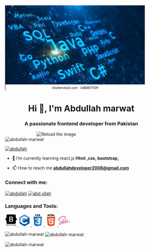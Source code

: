 ![logo](https://github.com/Abdullah-marwat/Abdullah-marwat/blob/main/WhatsApp%20Image%202023-10-15%20at%207.14.03%20PM.jpeg)
<h1 align="center">Hi 👋, I'm Abdullah marwat</h1>
<h3 align="center">A passionate frontend developer from Pakistan</h3>
<img src="https://user-images.githubusercontent.com/55389276/140866485-8fb1c876-9a8f-4d6a-98dc-08c4981eaf70.gif" alt="Reload the image" align="right" width="400px">

<p align="left"> <img src="https://komarev.com/ghpvc/?username=abdullah-marwat&label=Profile%20views&color=0e75b6&style=flat" alt="abdullah-marwat" /> </p>

<p align="left"> <a href="https://twitter.com/abdullah" target="blank"><img src="https://img.shields.io/twitter/follow/abdullah?logo=twitter&style=for-the-badge" alt="abdullah" /></a> </p>

- 🌱 I’m currently learning react.js **Html ,css, bootstrap,**

- 📫 How to reach me **abdullahdeveloper2008@gmail.com**

<h3 align="left">Connect with me:</h3>
<p align="left">
<a href="https://twitter.com/abdullah" target="blank"><img align="center" src="https://raw.githubusercontent.com/rahuldkjain/github-profile-readme-generator/master/src/images/icons/Social/twitter.svg" alt="abdullah" height="30" width="40" /></a>
<a href="https://linkedin.com/in/abd ullah" target="blank"><img align="center" src="https://raw.githubusercontent.com/rahuldkjain/github-profile-readme-generator/master/src/images/icons/Social/linked-in-alt.svg" alt="abd ullah" height="30" width="40" /></a>
</p>

<h3 align="left">Languages and Tools:</h3>
<p align="left"> <a href="https://getbootstrap.com" target="_blank" rel="noreferrer"> <img src="https://raw.githubusercontent.com/devicons/devicon/master/icons/bootstrap/bootstrap-plain-wordmark.svg" alt="bootstrap" width="40" height="40"/> </a> <a href="https://www.cprogramming.com/" target="_blank" rel="noreferrer"> <img src="https://raw.githubusercontent.com/devicons/devicon/master/icons/c/c-original.svg" alt="c" width="40" height="40"/> </a> <a href="https://www.w3schools.com/css/" target="_blank" rel="noreferrer"> <img src="https://raw.githubusercontent.com/devicons/devicon/master/icons/css3/css3-original-wordmark.svg" alt="css3" width="40" height="40"/> </a> <a href="https://www.w3.org/html/" target="_blank" rel="noreferrer"> <img src="https://raw.githubusercontent.com/devicons/devicon/master/icons/html5/html5-original-wordmark.svg" alt="html5" width="40" height="40"/> </a> <a href="https://sass-lang.com" target="_blank" rel="noreferrer"> <img src="https://raw.githubusercontent.com/devicons/devicon/master/icons/sass/sass-original.svg" alt="sass" width="40" height="40"/> </a> </p>

<p><img align="left" src="https://github-readme-stats.vercel.app/api/top-langs?username=abdullah-marwat&show_icons=true&locale=en&layout=compact" alt="abdullah-marwat" /></p>

<p>&nbsp;<img align="center" src="https://github-readme-stats.vercel.app/api?username=abdullah-marwat&show_icons=true&locale=en" alt="abdullah-marwat" /></p>

<p><img align="center" src="https://github-readme-streak-stats.herokuapp.com/?user=abdullah-marwat&" alt="abdullah-marwat" /></p>
